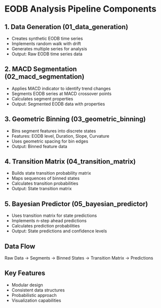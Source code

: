 # EODB Analysis Pipeline Components

## 1. Data Generation (01_data_generation)
- Creates synthetic EODB time series
- Implements random walk with drift
- Generates multiple series for analysis
- Output: Raw EODB time series data

## 2. MACD Segmentation (02_macd_segmentation)
- Applies MACD indicator to identify trend changes
- Segments EODB series at MACD crossover points
- Calculates segment properties
- Output: Segmented EODB data with properties

## 3. Geometric Binning (03_geometric_binning)
- Bins segment features into discrete states
- Features: EODB level, Duration, Slope, Curvature
- Uses geometric spacing for bin edges
- Output: Binned feature data

## 4. Transition Matrix (04_transition_matrix)
- Builds state transition probability matrix
- Maps sequences of binned states
- Calculates transition probabilities
- Output: State transition matrix

## 5. Bayesian Predictor (05_bayesian_predictor)
- Uses transition matrix for state predictions
- Implements n-step ahead predictions
- Calculates prediction probabilities
- Output: State predictions and confidence levels

## Data Flow
Raw Data → Segments → Binned States → Transition Matrix → Predictions

## Key Features
- Modular design
- Consistent data structures
- Probabilistic approach
- Visualization capabilities
